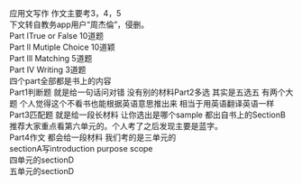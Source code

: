 应用文写作
作文主要考3，4，5 <br/>
下文转自教务app用户“周杰倫”，侵删。 <br/>
Part lTrue or False 10道题 <br/>
Part ll Mutiple Choice 10道颖 <br/>
Part lll Matching 5道题 <br/>
Part IV Writing 3道题 <br/>
四个part全部都是书上的内容 <br/>
Part1判断题 就是给一句话问对错 没有别的材料Part2多选 其实是五选五 有两个大题 个人觉得这个不看书也能根据英语意思推出来 相当于用英语翻译英语一样 <br/>
Part3匹配题 就是给一段长材料 让你选出是哪个sample 都出自书上的SectionB 推荐大家重点看第六单元的。个人考了之后发现主要是蓝字。 <br/>
Part4作文 都会给一段材料 我们考的是三单元的 <br/>
sectionA写introduction purpose scope <br/>
四单元的sectionD <br/>
五单元的sectionD <br/>
